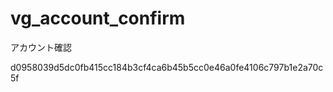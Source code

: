 vg_account_confirm
==================

アカウント確認

d0958039d5dc0fb415cc184b3cf4ca6b45b5cc0e46a0fe4106c797b1e2a70c5f
